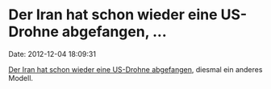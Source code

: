 Der Iran hat schon wieder eine US-Drohne abgefangen, \...
=========================================================

Date: 2012-12-04 18:09:31

[Der Iran hat schon wieder eine US-Drohne
abgefangen](http://www.tagesschau.de/ausland/iran1638.html), diesmal ein
anderes Modell.
